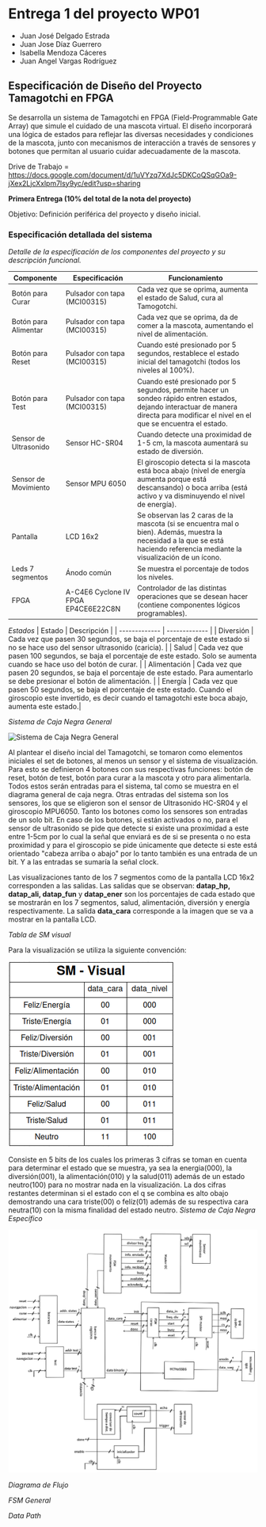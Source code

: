# Entrega 1 del proyecto WP01

* Juan José Delgado Estrada		
* Juan Jose Díaz Guerrero		
* Isabella Mendoza Cáceres
* Juan Angel Vargas Rodríguez

## Especificación de Diseño del Proyecto Tamagotchi en FPGA

Se desarrolla un sistema de Tamagotchi en FPGA (Field-Programmable Gate Array) que simule el cuidado de una mascota virtual. El diseño incorporará una lógica de estados para reflejar las diversas necesidades y condiciones de la mascota, junto con mecanismos de interacción a través de sensores y botones que permitan al usuario cuidar adecuadamente de la mascota.

Drive de Trabajo = https://docs.google.com/document/d/1uVYzq7XdJc5DKCoQSqGOa9-jXex2LjcXxlpm7lsy9yc/edit?usp=sharing 


**Primera Entrega (10% del total de la nota del proyecto)**

Objetivo: Definición periférica del proyecto y diseño inicial.


### Especificación detallada del sistema 
*Detalle de la especificación de los componentes del proyecto y su descripción funcional.*

| Componente  | Especificación | Funcionamiento|
| ------------- | ------------- | ------------- |
| Botón para Curar  | Pulsador con tapa (MCI00315)  | Cada vez que se oprima, aumenta el estado de Salud, cura al Tamogotchi. |
| Botón para Alimentar | Pulsador con tapa (MCI00315)  | Cada vez que se oprima, da de comer a la mascota, aumentando el nivel de alimentación. |
| Botón para Reset | Pulsador con tapa (MCI00315)  | Cuando esté presionado por 5 segundos, restablece el estado inicial del tamagotchi (todos los niveles al 100%).|
| Botón para Test| Pulsador con tapa (MCI00315)  | Cuando esté presionado por 5 segundos, permite hacer un sondeo rápido entren estados, dejando interactuar de manera directa para modificar el nivel en el que se encuentra el estado.|
| Sensor de Ultrasonido | Sensor HC-SR04 | Cuando detecte una proximidad de 1-5 cm, la mascota aumentará su estado de diversión.|
| Sensor de Movimiento | Sensor MPU 6050 | El giroscopio detecta si la mascota está boca abajo (nivel de energía aumenta porque está descansando) o boca arriba (está activo y va disminuyendo el nivel de energía).|
| Pantalla | LCD 16x2 | Se observan las 2 caras de la mascota (si se encuentra mal o bien). Además, muestra la necesidad a la que se está haciendo referencia mediante la visualización de un ícono.|
| Leds 7 segmentos | Ánodo común | Se muestra el porcentaje de todos los niveles.|
| FPGA | A-C4E6 Cyclone IV FPGA EP4CE6E22C8N | Controlador de las distintas operaciones que se desean hacer (contiene componentes lógicos programables).|


*Estados*
| Estado | Descripción | 
| ------------- | ------------- |
| Diversión | Cada vez que pasen 30 segundos, se baja el porcentaje de este estado si no se hace uso del sensor ultrasonido (caricia). |
| Salud | Cada vez que pasen 100 segundos, se baja el porcentaje de este estado. Solo se aumenta cuando se hace uso del botón de curar. |
| Alimentación | Cada vez que pasen 20 segundos, se baja el porcentaje de este estado. Para aumentarlo se debe presionar el botón de alimentación. |
| Energía | Cada vez que pasen 50 segundos, se baja el porcentaje de este estado. Cuando el giroscopio este invertido, es decir cuando el tamagotchi este boca abajo, aumenta este estado.|


*Sistema de Caja Negra General*

![Sistema de Caja Negra General](/Diagrama%20de%20cajas/Diagrama%20de%20flujo-Página-6.jpg)

Al plantear el diseño incial del Tamagotchi, se tomaron como elementos iniciales el set de botones, al menos un sensor y el sistema de visualización. Para esto se definieron 4 botones con sus respectivas funciones: botón de reset, botón de test, botón para curar a la mascota y otro para alimentarla. Todos estos serán entradas para el sistema, tal como se muestra en el diagrama general de caja negra. Otras entradas del sistema son los sensores, los que se eligieron son el sensor de Ultrasonido  HC-SR04 y el giroscopio MPU6050. Tanto los botones como los sensores son entradas de un solo bit. En caso de los botones, si están activados o no, para el sensor de ultrasonido se pide que detecte si existe una proximidad a este entre 1-5cm por lo cual la señal que enviará es de si se presenta o no esta proximidad y para
el giroscopio se pide únicamente que detecte si este está orientado "cabeza arriba o abajo" por lo tanto también es una entrada de un bit. Y a las entradas se sumaría la señal clock.

Las visualizaciones tanto de los 7 segmentos como de la pantalla LCD 16x2 corresponden a las salidas. Las salidas que se observan: **datap_hp, datap_ali, datap_fun** y **datap_ener** son los porcentajes de cada estado que se mostrarán en los 7 segmentos, salud, alimentación, diversión y energía respectivamente. La salida **data_cara** corresponde a la imagen que se va a mostrar en la pantalla LCD.


*Tabla de SM visual*

Para la visualización se utiliza la siguiente convención:

![Tabla de SM visual](/Images/SM_table.png)

Consiste en 5 bits de los cuales los primeras 3 cifras se toman en cuenta para determinar el estado que se muestra, ya sea la energia(000), la diversión(001), la alimentación(010) y la salud(011) además de un estado neutro(100) para no mostrar nada en la visualización. La dos cifras restantes determinan si el estado con el q se combina es alto obajo demostrando una cara triste(00) o felíz(01) además de su respectiva cara neutra(10) con la misma finalidad del estado neutro.
*Sistema de Caja Negra Específico*

![Sistema de Caja Negra Específico](/Diagrama%20de%20cajas/Diagrama%20de%20caja%20negra.png)


*Diagrama de Flujo*

*FSM General*

*Data Path*
